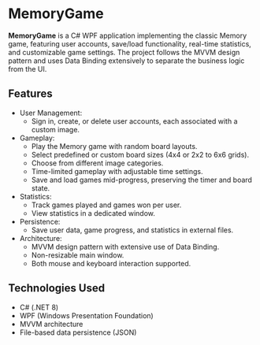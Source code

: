 # MemoryGame

**MemoryGame** is a C# WPF application implementing the classic Memory game, featuring user accounts, save/load functionality, real-time statistics, and customizable game settings. The project follows the MVVM design pattern and uses Data Binding extensively to separate the business logic from the UI.

## Features

- User Management:
  - Sign in, create, or delete user accounts, each associated with a custom image.
- Gameplay:
  - Play the Memory game with random board layouts.
  - Select predefined or custom board sizes (4x4 or 2x2 to 6x6 grids).
  - Choose from different image categories.
  - Time-limited gameplay with adjustable time settings.
  - Save and load games mid-progress, preserving the timer and board state.
- Statistics:
  - Track games played and games won per user.
  - View statistics in a dedicated window.
- Persistence:
  - Save user data, game progress, and statistics in external files.
- Architecture:
  - MVVM design pattern with extensive use of Data Binding.
  - Non-resizable main window.
  - Both mouse and keyboard interaction supported.

## Technologies Used

- C# (.NET 8)
- WPF (Windows Presentation Foundation)
- MVVM architecture
- File-based data persistence (JSON)
